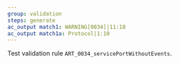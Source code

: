 ```yaml
---
group: validation
steps: generate
ac_output match1: WARNING[0034]|11:18
ac_output match1a: Protocol|1:10
---
```

Test validation rule `ART_0034_servicePortWithoutEvents`.
